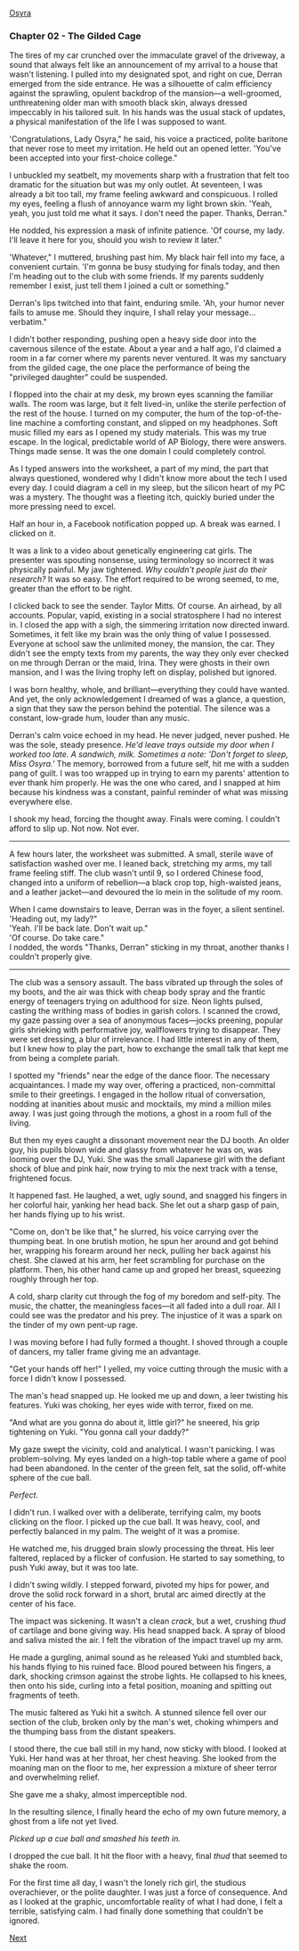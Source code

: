 [Osyra](Osyra.md)

### **Chapter 02 - The Gilded Cage**

The tires of my car crunched over the immaculate gravel of the driveway, a sound that always felt like an announcement of my arrival to a house that wasn't listening. I pulled into my designated spot, and right on cue, Derran emerged from the side entrance. He was a silhouette of calm efficiency against the sprawling, opulent backdrop of the mansion—a well-groomed, unthreatening older man with smooth black skin, always dressed impeccably in his tailored suit. In his hands was the usual stack of updates, a physical manifestation of the life I was supposed to want.

'Congratulations, Lady Osyra," he said, his voice a practiced, polite baritone that never rose to meet my irritation. He held out an opened letter. 'You've been accepted into your first-choice college."

I unbuckled my seatbelt, my movements sharp with a frustration that felt too dramatic for the situation but was my only outlet. At seventeen, I was already a bit too tall, my frame feeling awkward and conspicuous. I rolled my eyes, feeling a flush of annoyance warm my light brown skin. 'Yeah, yeah, you just told me what it says. I don't need the paper. Thanks, Derran."

He nodded, his expression a mask of infinite patience. 'Of course, my lady. I'll leave it here for you, should you wish to review it later."

'Whatever," I muttered, brushing past him. My black hair fell into my face, a convenient curtain. 'I'm gonna be busy studying for finals today, and then I'm heading out to the club with some friends. If my parents suddenly remember I exist, just tell them I joined a cult or something."

Derran's lips twitched into that faint, enduring smile. 'Ah, your humor never fails to amuse me. Should they inquire, I shall relay your message... verbatim."

I didn't bother responding, pushing open a heavy side door into the cavernous silence of the estate. About a year and a half ago, I'd claimed a room in a far corner where my parents never ventured. It was my sanctuary from the gilded cage, the one place the performance of being the "privileged daughter" could be suspended.

I flopped into the chair at my desk, my brown eyes scanning the familiar walls. The room was large, but it felt lived-in, unlike the sterile perfection of the rest of the house. I turned on my computer, the hum of the top-of-the-line machine a comforting constant, and slipped on my headphones. Soft music filled my ears as I opened my study materials. This was my true escape. In the logical, predictable world of AP Biology, there were answers. Things made sense. It was the one domain I could completely control.

As I typed answers into the worksheet, a part of my mind, the part that always questioned, wondered why I didn't know more about the tech I used every day. I could diagram a cell in my sleep, but the silicon heart of my PC was a mystery. The thought was a fleeting itch, quickly buried under the more pressing need to excel.

Half an hour in, a Facebook notification popped up. A break was earned. I clicked on it.

It was a link to a video about genetically engineering cat girls. The presenter was spouting nonsense, using terminology so incorrect it was physically painful. My jaw tightened. _Why couldn't people just do their research?_ It was so easy. The effort required to be wrong seemed, to me, greater than the effort to be right.

I clicked back to see the sender. Taylor Mitts. Of course. An airhead, by all accounts. Popular, vapid, existing in a social stratosphere I had no interest in. I closed the app with a sigh, the simmering irritation now directed inward. Sometimes, it felt like my brain was the only thing of value I possessed. Everyone at school saw the unlimited money, the mansion, the car. They didn't see the empty texts from my parents, the way they only ever checked on me through Derran or the maid, Irina. They were ghosts in their own mansion, and I was the living trophy left on display, polished but ignored.

I was born healthy, whole, and brilliant—everything they could have wanted. And yet, the only acknowledgement I dreamed of was a glance, a question, a sign that they saw the person behind the potential. The silence was a constant, low-grade hum, louder than any music.

Derran's calm voice echoed in my head. He never judged, never pushed. He was the sole, steady presence. _He'd leave trays outside my door when I worked too late. A sandwich, milk. Sometimes a note: 'Don't forget to sleep, Miss Osyra.'_ The memory, borrowed from a future self, hit me with a sudden pang of guilt. I was too wrapped up in trying to earn my parents' attention to ever thank him properly. He was the one who cared, and I snapped at him because his kindness was a constant, painful reminder of what was missing everywhere else.

I shook my head, forcing the thought away. Finals were coming. I couldn't afford to slip up. Not now. Not ever.

---

A few hours later, the worksheet was submitted. A small, sterile wave of satisfaction washed over me. I leaned back, stretching my arms, my tall frame feeling stiff. The club wasn't until 9, so I ordered Chinese food, changed into a uniform of rebellion—a black crop top, high-waisted jeans, and a leather jacket—and devoured the lo mein in the solitude of my room.

When I came downstairs to leave, Derran was in the foyer, a silent sentinel.  
'Heading out, my lady?"  
'Yeah. I'll be back late. Don't wait up."  
'Of course. Do take care."  
I nodded, the words "Thanks, Derran" sticking in my throat, another thanks I couldn't properly give.

---

The club was a sensory assault. The bass vibrated up through the soles of my boots, and the air was thick with cheap body spray and the frantic energy of teenagers trying on adulthood for size. Neon lights pulsed, casting the writhing mass of bodies in garish colors. I scanned the crowd, my gaze passing over a sea of anonymous faces—jocks preening, popular girls shrieking with performative joy, wallflowers trying to disappear. They were set dressing, a blur of irrelevance. I had little interest in any of them, but I knew how to play the part, how to exchange the small talk that kept me from being a complete pariah.

I spotted my "friends" near the edge of the dance floor. The necessary acquaintances. I made my way over, offering a practiced, non-committal smile to their greetings. I engaged in the hollow ritual of conversation, nodding at inanities about music and mocktails, my mind a million miles away. I was just going through the motions, a ghost in a room full of the living.

But then my eyes caught a dissonant movement near the DJ booth. An older guy, his pupils blown wide and glassy from whatever he was on, was looming over the DJ, Yuki. She was the small Japanese girl with the defiant shock of blue and pink hair, now trying to mix the next track with a tense, frightened focus.

It happened fast. He laughed, a wet, ugly sound, and snagged his fingers in her colorful hair, yanking her head back. She let out a sharp gasp of pain, her hands flying up to his wrist.

"Come on, don't be like that," he slurred, his voice carrying over the thumping beat. In one brutish motion, he spun her around and got behind her, wrapping his forearm around her neck, pulling her back against his chest. She clawed at his arm, her feet scrambling for purchase on the platform. Then, his other hand came up and groped her breast, squeezing roughly through her top.

A cold, sharp clarity cut through the fog of my boredom and self-pity. The music, the chatter, the meaningless faces—it all faded into a dull roar. All I could see was the predator and his prey. The injustice of it was a spark on the tinder of my own pent-up rage.

I was moving before I had fully formed a thought. I shoved through a couple of dancers, my taller frame giving me an advantage.

"Get your hands off her!" I yelled, my voice cutting through the music with a force I didn't know I possessed.

The man's head snapped up. He looked me up and down, a leer twisting his features. Yuki was choking, her eyes wide with terror, fixed on me.

"And what are you gonna do about it, little girl?" he sneered, his grip tightening on Yuki. "You gonna call your daddy?"

My gaze swept the vicinity, cold and analytical. I wasn't panicking. I was problem-solving. My eyes landed on a high-top table where a game of pool had been abandoned. In the center of the green felt, sat the solid, off-white sphere of the cue ball.

_Perfect._

I didn't run. I walked over with a deliberate, terrifying calm, my boots clicking on the floor. I picked up the cue ball. It was heavy, cool, and perfectly balanced in my palm. The weight of it was a promise.

He watched me, his drugged brain slowly processing the threat. His leer faltered, replaced by a flicker of confusion. He started to say something, to push Yuki away, but it was too late.

I didn't swing wildly. I stepped forward, pivoted my hips for power, and drove the solid rock forward in a short, brutal arc aimed directly at the center of his face.

The impact was sickening. It wasn't a clean _crack_, but a wet, crushing _thud_ of cartilage and bone giving way. His head snapped back. A spray of blood and saliva misted the air. I felt the vibration of the impact travel up my arm.

He made a gurgling, animal sound as he released Yuki and stumbled back, his hands flying to his ruined face. Blood poured between his fingers, a dark, shocking crimson against the strobe lights. He collapsed to his knees, then onto his side, curling into a fetal position, moaning and spitting out fragments of teeth.

The music faltered as Yuki hit a switch. A stunned silence fell over our section of the club, broken only by the man's wet, choking whimpers and the thumping bass from the distant speakers.

I stood there, the cue ball still in my hand, now sticky with blood. I looked at Yuki. Her hand was at her throat, her chest heaving. She looked from the moaning man on the floor to me, her expression a mixture of sheer terror and overwhelming relief.

She gave me a shaky, almost imperceptible nod.

In the resulting silence, I finally heard the echo of my own future memory, a ghost from a life not yet lived.

_Picked up a cue ball and smashed his teeth in._

I dropped the cue ball. It hit the floor with a heavy, final _thud_ that seemed to shake the room.

For the first time all day, I wasn't the lonely rich girl, the studious overachiever, or the polite daughter. I was just a force of consequence. And as I looked at the graphic, uncomfortable reality of what I had done, I felt a terrible, satisfying calm. I had finally done something that couldn't be ignored.

[Next](103.md)